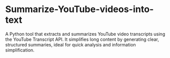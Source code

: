 # Summarize-YouTube-videos-into-text
A Python tool that extracts and summarizes YouTube video transcripts using the YouTube Transcript API. It simplifies long content by generating clear, structured summaries, ideal for quick analysis and information simplification.
